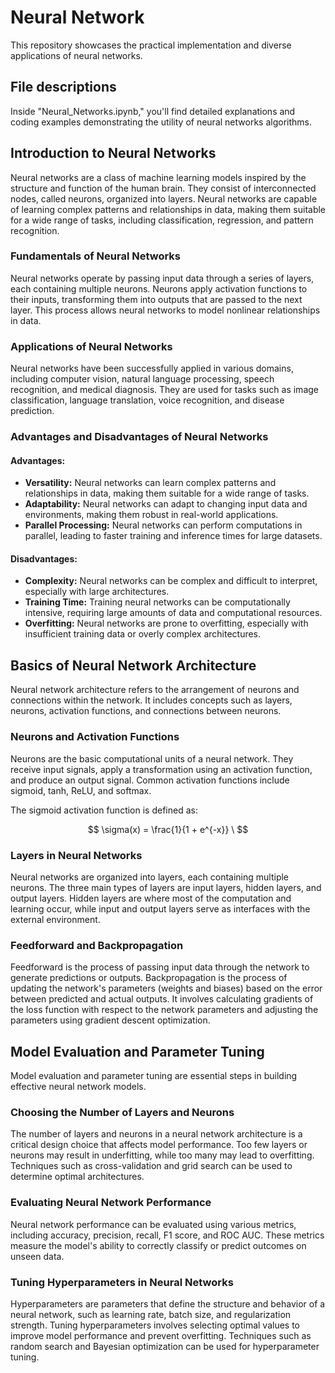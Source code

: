 # Neural Network

This repository showcases the practical implementation and diverse applications of neural networks.

## File descriptions
Inside "Neural_Networks.ipynb," you'll find detailed explanations and coding examples demonstrating the utility of neural networks algorithms.

## Introduction to Neural Networks

Neural networks are a class of machine learning models inspired by the structure and function of the human brain. They consist of interconnected nodes, called neurons, organized into layers. Neural networks are capable of learning complex patterns and relationships in data, making them suitable for a wide range of tasks, including classification, regression, and pattern recognition.

### Fundamentals of Neural Networks

Neural networks operate by passing input data through a series of layers, each containing multiple neurons. Neurons apply activation functions to their inputs, transforming them into outputs that are passed to the next layer. This process allows neural networks to model nonlinear relationships in data.

### Applications of Neural Networks

Neural networks have been successfully applied in various domains, including computer vision, natural language processing, speech recognition, and medical diagnosis. They are used for tasks such as image classification, language translation, voice recognition, and disease prediction.

### Advantages and Disadvantages of Neural Networks

#### Advantages:
- **Versatility:** Neural networks can learn complex patterns and relationships in data, making them suitable for a wide range of tasks.
- **Adaptability:** Neural networks can adapt to changing input data and environments, making them robust in real-world applications.
- **Parallel Processing:** Neural networks can perform computations in parallel, leading to faster training and inference times for large datasets.

#### Disadvantages:
- **Complexity:** Neural networks can be complex and difficult to interpret, especially with large architectures.
- **Training Time:** Training neural networks can be computationally intensive, requiring large amounts of data and computational resources.
- **Overfitting:** Neural networks are prone to overfitting, especially with insufficient training data or overly complex architectures.

## Basics of Neural Network Architecture

Neural network architecture refers to the arrangement of neurons and connections within the network. It includes concepts such as layers, neurons, activation functions, and connections between neurons.

### Neurons and Activation Functions

Neurons are the basic computational units of a neural network. They receive input signals, apply a transformation using an activation function, and produce an output signal. Common activation functions include sigmoid, tanh, ReLU, and softmax.

The sigmoid activation function is defined as:

$$
\sigma(x) = \frac{1}{1 + e^{-x}} \
$$

### Layers in Neural Networks

Neural networks are organized into layers, each containing multiple neurons. The three main types of layers are input layers, hidden layers, and output layers. Hidden layers are where most of the computation and learning occur, while input and output layers serve as interfaces with the external environment.

### Feedforward and Backpropagation

Feedforward is the process of passing input data through the network to generate predictions or outputs. Backpropagation is the process of updating the network's parameters (weights and biases) based on the error between predicted and actual outputs. It involves calculating gradients of the loss function with respect to the network parameters and adjusting the parameters using gradient descent optimization.

## Model Evaluation and Parameter Tuning

Model evaluation and parameter tuning are essential steps in building effective neural network models.

### Choosing the Number of Layers and Neurons

The number of layers and neurons in a neural network architecture is a critical design choice that affects model performance. Too few layers or neurons may result in underfitting, while too many may lead to overfitting. Techniques such as cross-validation and grid search can be used to determine optimal architectures.

### Evaluating Neural Network Performance

Neural network performance can be evaluated using various metrics, including accuracy, precision, recall, F1 score, and ROC AUC. These metrics measure the model's ability to correctly classify or predict outcomes on unseen data.

### Tuning Hyperparameters in Neural Networks

Hyperparameters are parameters that define the structure and behavior of a neural network, such as learning rate, batch size, and regularization strength. Tuning hyperparameters involves selecting optimal values to improve model performance and prevent overfitting. Techniques such as random search and Bayesian optimization can be used for hyperparameter tuning.
